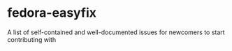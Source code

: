 # fedora-easyfix
A list of self-contained and well-documented issues for newcomers to start contributing with
